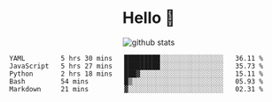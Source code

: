 <h1 align="center">Hello 👋 </h3>

<p align="center">
  <img src="https://github-readme-stats.vercel.app/api?username=syeehyn&hide=stars,prs,issues,contribs&count_private=true&hide_title=true" alt="github stats" />
</p>

<!--START_SECTION:waka-->
```text
YAML         5 hrs 30 mins   █████████░░░░░░░░░░░░░░░░   36.11 % 
JavaScript   5 hrs 27 mins   █████████░░░░░░░░░░░░░░░░   35.73 % 
Python       2 hrs 18 mins   ███▓░░░░░░░░░░░░░░░░░░░░░   15.11 % 
Bash         54 mins         █▒░░░░░░░░░░░░░░░░░░░░░░░   05.93 % 
Markdown     21 mins         ▓░░░░░░░░░░░░░░░░░░░░░░░░   02.31 % 
```
<!--END_SECTION:waka-->
